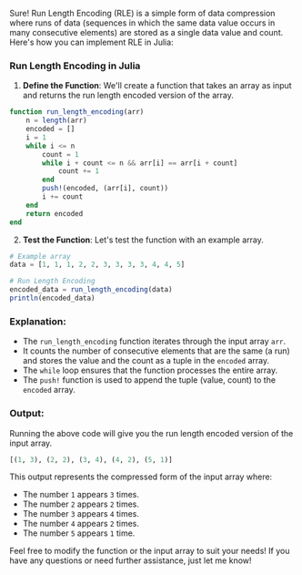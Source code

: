 Sure! Run Length Encoding (RLE) is a simple form of data compression where runs of data (sequences in which the same data value occurs in many consecutive elements) are stored as a single data value and count. Here's how you can implement RLE in Julia:

### Run Length Encoding in Julia

1. **Define the Function**:
   We'll create a function that takes an array as input and returns the run length encoded version of the array.

```julia
function run_length_encoding(arr)
    n = length(arr)
    encoded = []
    i = 1
    while i <= n
        count = 1
        while i + count <= n && arr[i] == arr[i + count]
            count += 1
        end
        push!(encoded, (arr[i], count))
        i += count
    end
    return encoded
end
```

2. **Test the Function**:
   Let's test the function with an example array.

```julia
# Example array
data = [1, 1, 1, 2, 2, 3, 3, 3, 3, 4, 4, 5]

# Run Length Encoding
encoded_data = run_length_encoding(data)
println(encoded_data)
```

### Explanation:
- The `run_length_encoding` function iterates through the input array `arr`.
- It counts the number of consecutive elements that are the same (a run) and stores the value and the count as a tuple in the `encoded` array.
- The `while` loop ensures that the function processes the entire array.
- The `push!` function is used to append the tuple (value, count) to the `encoded` array.

### Output:
Running the above code will give you the run length encoded version of the input array.

```julia
[(1, 3), (2, 2), (3, 4), (4, 2), (5, 1)]
```

This output represents the compressed form of the input array where:
- The number `1` appears `3` times.
- The number `2` appears `2` times.
- The number `3` appears `4` times.
- The number `4` appears `2` times.
- The number `5` appears `1` time.

Feel free to modify the function or the input array to suit your needs! If you have any questions or need further assistance, just let me know!
